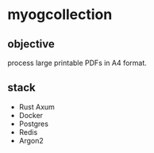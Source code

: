 # myogcollection

## objective
process large printable PDFs in A4 format.

## stack
- Rust Axum
- Docker
- Postgres
- Redis
- Argon2
